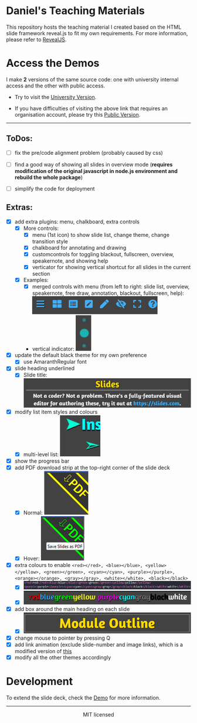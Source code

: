 # **Daniel's Teaching Materials**

This repository hosts the teaching material I created based on the HTML slide framework reveal.js to fit my own requirements. For more information, please refer to [RevealJS](https://revealjs.com).

# Access the Demos

I make **2** versions of the same source code: one with university internal access and the other with public access.

- Try to visit the [University Version](https://pages.github.falmouth.ac.uk/Daniel-Zhang/UK_Teaching/).

- If you have difficulties of visiting the above link that requires an organisation account, please try this [Public Version](https://libralibra.github.io/UK_Teaching/).

---

## ToDos:
- [ ] fix the pre/code alignment problem (probably caused by css)
- [ ] find a good way of showing all slides in overview mode (**requires modification of the original javascript in node.js environment and rebuild the whole package**)
- [ ] simplify the code for deployment


## Extras:

- [x] add extra plugins: menu, chalkboard, extra controls
    * [x] More controls:
        - [x] menu (1st icon) to show slide list, change theme, change transition style
        - [x] chalkboard for annotating and drawing
        - [x] customcontrols for toggling blackout, fullscreen, overview, speakernote, and showing help
        - [x] verticator for showing vertical shortcut for all slides in the current section
    * [x] Examples:
        - [x] merged controls with menu (from left to right: slide list, overview, speakernote, free draw, annotation, blackout, fullscreen, help): ![menu items](./examples/assets/menus.PNG "Menu Items")
        - vertical indicator: ![vertical indicator](./examples/assets/vert.PNG "Vertical Indicator")
- [x] update the default black theme for my own preference
   * [x] use AmaranthRegular font
- [x] slide heading underlined
    * [x] Slide title: ![Slide title](./examples/assets/title.PNG "Slide Title")
- [x] modify list item styles and colours
    * [x] multi-level list: ![List items](./examples/assets/list.PNG "Multi-level List")
- [x] show the progress bar
- [x] add PDF download strip at the top-right corner of the slide deck
    * [x] Normal: ![PDF download link](./examples/assets/pdf_download.PNG "PDF Download Link - normal")
    * [x] Hover: ![PDF download link hover](./examples/assets/pdf_download2.PNG "PDF Download Link - hover")
- [x] extra colours to enable `<red></red>, <blue></blue>, <yellow></yellow>, <green></green>, <cyan></cyan>, <purple></purple>, <orange></orange>, <gray></gray>, <white></white>, <black></black>`
    * [x] ![colour definition](./examples/assets/colours.png "color definition")
    * [x] ![result](./examples/assets/result.png "result")
- [x] add box around the main heading on each slide
    * [x] ![heading box](./examples/assets/heading_box.png)
- [x] change mouse to pointer by pressing Q
- [x] add link animation (exclude slide-number and image links), which is a modified version of [this](https://jsfiddle.net/hakim/Ht6Ym/)
- [x] modify all the other themes accordingly

# Development

To extend the slide deck, check the [Demo](./demo.html) for more information.


--- 
<div align="center">
  MIT licensed
</div>
